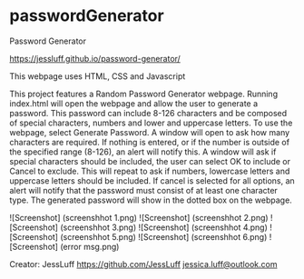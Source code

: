 # passwordGenerator

Password Generator

https://jessluff.github.io/password-generator/

This webpage uses HTML, CSS and Javascript

This project features a Random Password Generator webpage. Running index.html will open the webpage and allow the user to generate a password.
This password can include 8-126 characters and be composed of special characters, numbers and lower and uppercase letters.
To use the webpage, select Generate Password. A window will open to ask how many characters are required.
If nothing is entered, or if the number is outside of the specified range (8-126), an alert will notify this.
A window will ask if special characters should be included, the user can select OK to include or Cancel to exclude.
This will repeat to ask if numbers, lowercase letters and uppercase letters should be included.
If cancel is selected for all options, an alert will notify that the password must consist of at least one character type.
The generated password will show in the dotted box on the webpage.

![Screenshot] (screenshhot 1.png)
![Screenshot] (screenshhot 2.png)
![Screenshot] (screenshhot 3.png)
![Screenshot] (screenshhot 4.png)
![Screenshot] (screenshhot 5.png)
![Screenshot] (screenshhot 6.png)
![Screenshot] (error msg.png)

Creator: JessLuff
https://github.com/JessLuff
jessica.luff@outlook.com